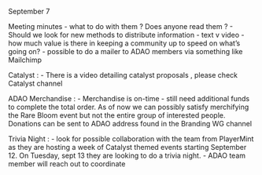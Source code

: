 September 7


Meeting minutes - what to do with them ? Does anyone read them ? 
	- Should we look for new methods to distribute information
			- text  v   video 
	- how much value is there in keeping a community up to speed on what’s going on? 
	- possible to do a mailer to ADAO members via something like Mailchimp 

Catalyst : 
	- There is a video detailing catalyst proposals , please check Catalyst channel


ADAO Merchandise :
	- Merchandise is on-time 
	- still need additional funds to complete the total order. As of now we can possibly satisfy merchifying the Rare Bloom event but not the entire group of interested people.   Donations can be sent to ADAO address found in the Branding WG channel 
	

Trivia Night : 
	- look for possible collaboration with the team from PlayerMint as they are hosting a week of Catalyst themed events starting September 12.  On Tuesday, sept 13 they are looking to do a trivia night. 
	- ADAO team member will reach out to coordinate
